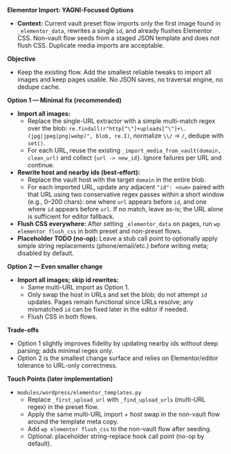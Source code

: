 **Elementor Import: YAGNI-Focused Options**
- **Context:** Current vault preset flow imports only the first image found in `_elementor_data`, rewrites a single `id`, and already flushes Elementor CSS. Non-vault flow seeds from a staged JSON template and does not flush CSS. Duplicate media imports are acceptable.

**Objective**
- Keep the existing flow. Add the smallest reliable tweaks to import all images and keep pages usable. No JSON saves, no traversal engine, no dedupe cache.

**Option 1 — Minimal fix (recommended)**
- **Import all images:**
  - Replace the single-URL extractor with a simple multi-match regex over the blob: `re.findall(r"http[^\"]+uploads[^\"]+\.(jpg|jpeg|png|webp)", blob, re.I)`, normalize `\\/` → `/`, dedupe with `set()`.
  - For each URL, reuse the existing `_import_media_from_vault(domain, clean_url)` and collect `{url -> new_id}`. Ignore failures per URL and continue.
- **Rewrite host and nearby ids (best-effort):**
  - Replace the vault host with the target `domain` in the entire blob.
  - For each imported URL, update any adjacent `"id": <num>` paired with that URL using two conservative regex passes within a short window (e.g., 0–200 chars): one where `url` appears before `id`, and one where `id` appears before `url`. If no match, leave as-is; the URL alone is sufficient for editor fallback.
- **Flush CSS everywhere:** After setting `_elementor_data` on pages, run `wp elementor flush_css` in both preset and non-preset flows.
- **Placeholder TODO (no-op):** Leave a stub call point to optionally apply simple string replacements (phone/email/etc.) before writing meta; disabled by default.

**Option 2 — Even smaller change**
- **Import all images; skip id rewrites:**
  - Same multi-URL import as Option 1.
  - Only swap the host in URLs and set the blob; do not attempt `id` updates. Pages remain functional since URLs resolve; any mismatched `id` can be fixed later in the editor if needed.
  - Flush CSS in both flows.

**Trade-offs**
- Option 1 slightly improves fidelity by updating nearby ids without deep parsing; adds minimal regex only.
- Option 2 is the smallest change surface and relies on Elementor/editor tolerance to URL-only correctness.

**Touch Points (later implementation)**
- `modules/wordpress/elementor_templates.py`
  - Replace `_first_upload_url` with `_find_upload_urls` (multi-URL regex) in the preset flow.
  - Apply the same multi-URL import + host swap in the non-vault flow around the template meta copy.
  - Add `wp elementor flush_css` to the non-vault flow after seeding.
  - Optional: placeholder string-replace hook call point (no-op by default).
